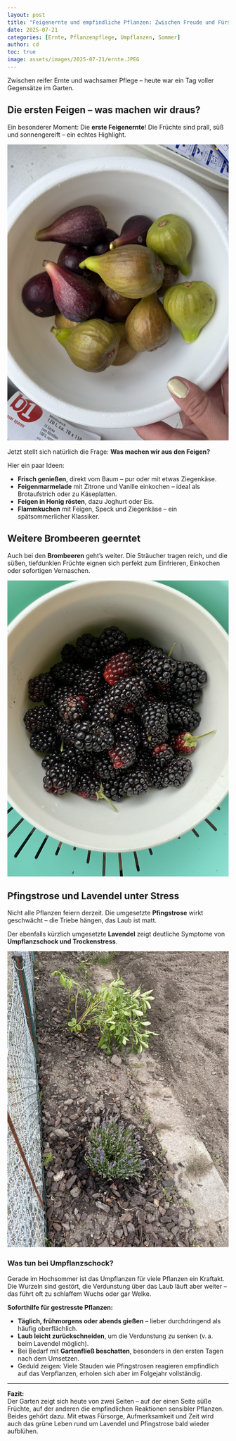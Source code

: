 ```yaml
---
layout: post
title: "Feigenernte und empfindliche Pflanzen: Zwischen Freude und Fürsorge"
date: 2025-07-21
categories: [Ernte, Pflanzenpflege, Umpflanzen, Sommer]
author: cd
toc: true
image: assets/images/2025-07-21/ernte.JPEG
---
```


Zwischen reifer Ernte und wachsamer Pflege – heute war ein Tag voller Gegensätze im Garten.

## Die ersten Feigen – was machen wir draus?

Ein besonderer Moment: Die **erste Feigenernte**! Die Früchte sind prall, süß und sonnengereift – ein echtes Highlight.

![Feigen](/assets/images/2025-07-21/feigen.JPEG)

Jetzt stellt sich natürlich die Frage: **Was machen wir aus den Feigen?**

Hier ein paar Ideen:

- **Frisch genießen**, direkt vom Baum – pur oder mit etwas Ziegenkäse.
- **Feigenmarmelade** mit Zitrone und Vanille einkochen – ideal als Brotaufstrich oder zu Käseplatten.
- **Feigen in Honig rösten**, dazu Joghurt oder Eis.
- **Flammkuchen** mit Feigen, Speck und Ziegenkäse – ein spätsommerlicher Klassiker.

## Weitere Brombeeren geerntet

Auch bei den **Brombeeren** geht’s weiter. Die Sträucher tragen reich, und die süßen, tiefdunklen Früchte eignen sich perfekt zum Einfrieren, Einkochen oder sofortigen Vernaschen.

![Brombeeren](/assets/images/2025-07-21/brombeere.JPEG)

## Pfingstrose und Lavendel unter Stress

Nicht alle Pflanzen feiern derzeit. Die umgesetzte **Pfingstrose** wirkt geschwächt – die Triebe hängen, das Laub ist matt.

Der ebenfalls kürzlich umgesetzte **Lavendel** zeigt deutliche Symptome von **Umpflanzschock und Trockenstress**.

![Umpflanzschock](/assets/images/2025-07-21/umgesetzt_platt.JPEG)

### Was tun bei Umpflanzschock?

Gerade im Hochsommer ist das Umpflanzen für viele Pflanzen ein Kraftakt. Die Wurzeln sind gestört, die Verdunstung über das Laub läuft aber weiter – das führt oft zu schlaffem Wuchs oder gar Welke.

**Soforthilfe für gestresste Pflanzen:**

- **Täglich, frühmorgens oder abends gießen** – lieber durchdringend als häufig oberflächlich.
- **Laub leicht zurückschneiden**, um die Verdunstung zu senken (v. a. beim Lavendel möglich).
- Bei Bedarf mit **Gartenfließ beschatten**, besonders in den ersten Tagen nach dem Umsetzen.
- Geduld zeigen: Viele Stauden wie Pfingstrosen reagieren empfindlich auf das Verpflanzen, erholen sich aber im Folgejahr vollständig.

---

**Fazit:**  
Der Garten zeigt sich heute von zwei Seiten – auf der einen Seite süße Früchte, auf der anderen die empfindlichen Reaktionen sensibler Pflanzen. Beides gehört dazu. Mit etwas Fürsorge, Aufmerksamkeit und Zeit wird auch das grüne Leben rund um Lavendel und Pfingstrose bald wieder aufblühen.
